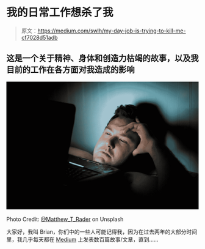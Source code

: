 # 我的日常工作想杀了我

> 原文：<https://medium.com/swlh/my-day-job-is-trying-to-kill-me-cf7028d51adb>

## 这是一个关于精神、身体和创造力枯竭的故事，以及我目前的工作在各方面对我造成的影响

![](img/9a50f9557ac29f5e88f69dc3f5ccce1d.png)

Photo Credit: [@Matthew_T_Rader](https://unsplash.com/@matthew_t_rader) on Unsplash

大家好，我叫 Brian，你们中的一些人可能记得我，因为在过去两年的大部分时间里，我几乎每天都在 [Medium](https://medium.com/u/504c7870fdb6?source=post_page-----cf7028d51adb--------------------------------) 上发表数百篇故事/文章，直到……